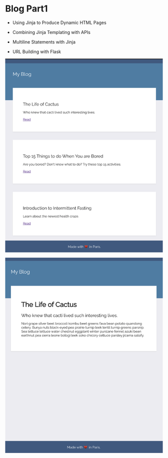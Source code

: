 # Blog Part1

- Using Jinja to Produce Dynamic HTML Pages

- Combining Jinja Templating with APIs

- Multiline Statements with Jinja

- URL Building with Flask

![alt text](https://github.com/macosta-42/100_days_of_code/blob/main/3_Intermediate%2B/day57_Blog_Part_1/Screenshot%202021-02-14%20at%2017.41.29.png?raw=true)

![alt text](https://github.com/macosta-42/100_days_of_code/blob/main/3_Intermediate%2B/day57_Blog_Part_1/Screenshot%202021-02-14%20at%2017.41.44.png?raw=true)